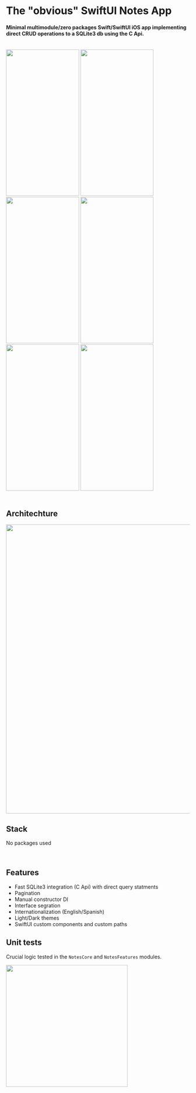 # The "obvious" SwiftUI Notes App

#### Minimal multimodule/zero packages Swift/SwiftUI iOS app implementing direct CRUD operations to a SQLite3 db using the C Api.
</br>

<div>
    <img width="200" height="400" src="https://github.com/LuisMaGit/swiftui-notes/assets/70621340/cc0c8a6f-5ac8-4420-a587-dd74d3d5201b">
    <img width="200" height="400" src="https://github.com/LuisMaGit/swiftui-notes/assets/70621340/29a0fd68-89d4-4d27-abc5-2133df1f2b2f">
    <img width="200" height="400" src="https://github.com/LuisMaGit/swiftui-notes/assets/70621340/098e29eb-a1b8-4006-b734-53d883bac9c4">
    <img width="200" height="400" src="https://github.com/LuisMaGit/swiftui-notes/assets/70621340/a5379bb9-5733-4631-8d24-aebd50380cd5">
    <img width="200" height="400" src="https://github.com/LuisMaGit/swiftui-notes/assets/70621340/c2dd97b6-6ab8-49a9-91a1-81e7249c3a63">
    <img width="200" height="400" src="https://github.com/LuisMaGit/swiftui-notes/assets/70621340/687dd269-c6c8-4390-b327-788feb91dadd">
</div> 

</br>

## Architechture

<img width="790" src="https://github.com/LuisMaGit/swiftui-notes/assets/70621340/0a994ba1-15bf-4a95-8db9-7124bf6a606e">

</br>

## Stack
No packages used

</br>

## Features
* Fast SQLite3 integration (C Api) with direct query statments
* Pagination
* Manual constructor DI
* Interface segration
* Internationalization (English/Spanish)
* Light/Dark themes
* SwiftUI custom components and custom paths

## Unit tests
Crucial logic tested in the <code>NotesCore</code> and <code>NotesFeatures</code> modules.

<div>
 <img width="333" src="https://github.com/LuisMaGit/swiftui-notes/assets/70621340/d5f79555-2f8f-421e-9f90-cb1f43cae7c6">
</div>



